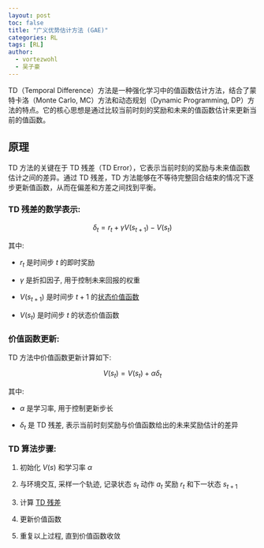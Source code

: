 ```yaml
---
layout: post
toc: false
title: "广义优势估计方法 (GAE)"
categories: RL
tags: [RL]
author:
  - vortezwohl
  - 吴子豪
---
```


TD（Temporal Difference）方法是一种强化学习中的值函数估计方法，结合了蒙特卡洛（Monte Carlo, MC）方法和动态规划（Dynamic Programming, DP）方法的特点。它的核心思想是通过比较当前时刻的奖励和未来的值函数估计来更新当前的值函数。

## 原理

TD 方法的关键在于 TD 残差（TD Error），它表示当前时刻的奖励与未来值函数估计之间的差异。通过 TD 残差，TD 方法能够在不等待完整回合结束的情况下逐步更新值函数，从而在偏差和方差之间找到平衡。

### TD 残差的数学表示:

$$
\delta_t = r_t + \gamma V(s_{t+1}) - V(s_t)
$$

其中:

- $r_t$ 是时间步 $t$ 的即时奖励

- $\gamma$ 是折扣因子, 用于控制未来回报的权重

- $V(s_{t+1})$ 是时间步 $t+1$ 的[状态价值函数](https://vortezwohl.github.io/rl/2025/03/26/%E4%BB%80%E4%B9%88%E6%98%AF%E4%BB%B7%E5%80%BC%E5%87%BD%E6%95%B0.html)

- $V(s_t)$ 是时间步 $t$ 的状态价值函数

### 价值函数更新:

TD 方法中价值函数更新计算如下:

$$
V(s_t) = V(s_t) + \alpha \delta_t
$$

其中:

- $\alpha$ 是学习率, 用于控制更新步长

- $\delta_t$ 是 TD 残差, 表示当前时刻奖励与价值函数给出的未来奖励估计的差异

### TD 算法步骤:

1. 初始化 $V(s)$ 和学习率 $\alpha$

2. 与环境交互, 采样一个轨迹, 记录状态 $s_t$ 动作 $a_t$ 奖励 $r_t$ 和下一状态 $s_{t+1}$

3. 计算 [TD 残差](#td-残差的数学表示)

4. 更新价值函数

5. 重复以上过程, 直到价值函数收敛

